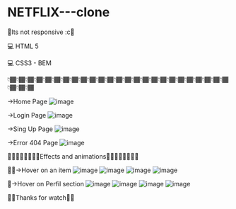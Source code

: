 # NETFLIX---clone
🎨Its not responsive :c🎨

💻 HTML 5

💻 CSS3 - BEM


👇🏾👇🏾👇🏾👇🏾👇🏾👇🏾👇🏾👇🏾👇🏾👇🏾👇🏾👇🏾👇🏾👇🏾👇🏾👇🏾👇🏾👇🏾👇🏾👇🏾👇🏾👇🏾👇🏾👇🏾👇🏾👇🏾👇🏾👇🏾

->Home Page
![image](https://user-images.githubusercontent.com/67123399/128655845-3b25154e-db9b-4961-9758-b4a74b895d91.png)

->Login Page
![image](https://user-images.githubusercontent.com/67123399/128655961-a79d3ac4-00e8-44df-8ba3-c4fbbf3ad655.png)

->Sing Up Page
![image](https://user-images.githubusercontent.com/67123399/128655883-9e044623-7047-46b9-88d1-940b397bd05a.png)

->Error 404 Page
![image](https://user-images.githubusercontent.com/67123399/128656019-1d1652ee-d96e-435d-b44e-0857a62520fa.png)



💅🏽💅🏽💅🏽💅🏽Effects and animations💅🏽💅🏽💅🏽💅🏽



💅🏽->Hover on an item
![image](https://user-images.githubusercontent.com/67123399/128656757-43abee68-257e-4d61-9097-9d43493110cc.png)
![image](https://user-images.githubusercontent.com/67123399/128656584-49491a49-b376-471c-ac88-ae83ffde54f4.png)
![image](https://user-images.githubusercontent.com/67123399/128656665-3d324a05-ea06-402f-a696-ff9259f328e3.png)
![image](https://user-images.githubusercontent.com/67123399/128656679-d44d5377-10d4-4a6e-b968-b1f1769ea40a.png)



💅->Hover on Perfil section
![image](https://user-images.githubusercontent.com/67123399/128656763-c9d985d3-5ee0-4ee1-98b0-cf43673fde10.png)
![image](https://user-images.githubusercontent.com/67123399/128656943-d4e80754-00c4-4427-9ba4-7085a59aecb0.png)
![image](https://user-images.githubusercontent.com/67123399/128656961-a2567c33-3781-4c28-bf22-ed27d6d1af11.png)
![image](https://user-images.githubusercontent.com/67123399/128656973-fc407b51-e59a-4948-953a-53454d6f1660.png)



👋🏽Thanks for watch👌🏽
